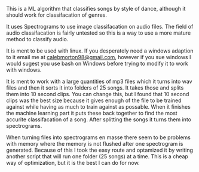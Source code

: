 This is a ML algorithm that classifies songs by style of dance, although it should work for classifacation of genres.

It uses Spectrograms to use image classifacation on audio files. The field of audio classifacation is fairly untested so this is a way to use a more mature method to classify audio.

It is ment to be used with linux. If you desperately need a windows adaption to it email me at calebmorton98@gmail.com, however if you sue windows I would sugest you use bash on Windows before trying to modify it to work with windows.

It is ment to work with a large quantities of mp3 files which it turns into wav files and then it sorts it into folders of 25 songs. It takes those and splits them into 10 second clips. You can change this, but I found that 10 second clips was the best size because it gives enough of the file to be trained against while having as much to train against as possable. When it finishes the machine learning part it puts these back together to find the most accurite classifacation of a song. After splitting the songs it turns them into spectrograms.

When turning files into spectrograms en masse there seem to be problems with memory where the memory is not flushed after one spectrogram is generated. Because of this I took the easy route and optamized it by writing another script that will run one folder (25 songs) at a time. This is a cheap way of optimization, but it is the best I can do for now.
